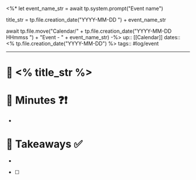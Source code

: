 <%*
let event_name_str = await tp.system.prompt("Event name")

title_str = tp.file.creation_date("YYYY-MM-DD ") + event_name_str

await tp.file.move("Calendar/" + tp.file.creation_date("YYYY-MM-DD HHmmss ") + "Event - " + event_name_str)
-%>
up:: [[Calendar]]
dates:: <% tp.file.creation_date("YYYY-MM-DD") %>
tags:: #log/event

---

# 🎉 <% title_str %>

# 📝 Minutes ❓❗️
- 

# 💪 Takeaways ✅
- 
- [ ] 
